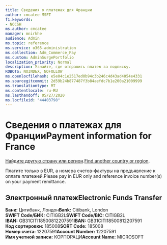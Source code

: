 ```yaml
---
title: Сведения о платежах для Франции
author: cmcatee-MSFT
f1.keywords:
- NOCSH
ms.author: cmcatee
manager: mnirkhe
audience: Admin
ms.topic: reference
ms.service: o365-administration
ms.collection: Adm_Commerce_Pay
ms.custom: AdminSurgePortfolio
localization_priority: Normal
description: Узнайте, где отправить платеж за подписку.
ROBOTS: NOINDEX, NOFOLLOW
ms.openlocfilehash: e5e04c1e2517ed0b94c3b246c4d43ad4054e4331
ms.sourcegitcommit: 2d59b24b877487f3b84aefdc7b1e200a21009999
ms.translationtype: MT
ms.contentlocale: ru-RU
ms.lasthandoff: 05/27/2020
ms.locfileid: "44403798"
---
```

# <a name="payment-information-for-france"></a><span data-ttu-id="569dd-103">Сведения о платежах для Франции</span><span class="sxs-lookup"><span data-stu-id="569dd-103">Payment information for France</span></span>

<span data-ttu-id="569dd-104">[Найдите другую страну или регион](../billing-and-payments/pay-for-your-subscription.md).</span><span class="sxs-lookup"><span data-stu-id="569dd-104">[Find another country or region](../billing-and-payments/pay-for-your-subscription.md).</span></span>

<span data-ttu-id="569dd-105">Платите только в EUR, а номера счетов-фактуры на предъявление к оплате платежей.</span><span class="sxs-lookup"><span data-stu-id="569dd-105">Please pay in EUR only and reference invoice number(s) on your payment remittance.</span></span>

## <a name="electronic-funds-transfer"></a><span data-ttu-id="569dd-106">Электронный платеж</span><span class="sxs-lookup"><span data-stu-id="569dd-106">Electronic Funds Transfer</span></span>

<span data-ttu-id="569dd-107">**Банк:** Цитибанк, Лондон</span><span class="sxs-lookup"><span data-stu-id="569dd-107">**Bank:** Citibank, London</span></span>  
<span data-ttu-id="569dd-108">**SWIFT Code/БИК:** CITIGB2L</span><span class="sxs-lookup"><span data-stu-id="569dd-108">**SWIFT Code/BIC:** CITIGB2L</span></span>  
<span data-ttu-id="569dd-109">**IBAN:** GB31CITI18500812207591</span><span class="sxs-lookup"><span data-stu-id="569dd-109">**IBAN:** GB31CITI18500812207591</span></span>  
<span data-ttu-id="569dd-110">**Код сортировки:** 185008</span><span class="sxs-lookup"><span data-stu-id="569dd-110">**SORT Code:** 185008</span></span>  
<span data-ttu-id="569dd-111">**Номер счета:** 12207591</span><span class="sxs-lookup"><span data-stu-id="569dd-111">**Account Number:** 12207591</span></span>  
<span data-ttu-id="569dd-112">**Имя учетной записи:** КОРПОРАЦИ</span><span class="sxs-lookup"><span data-stu-id="569dd-112">**Account Name:** MICROSOFT</span></span>  